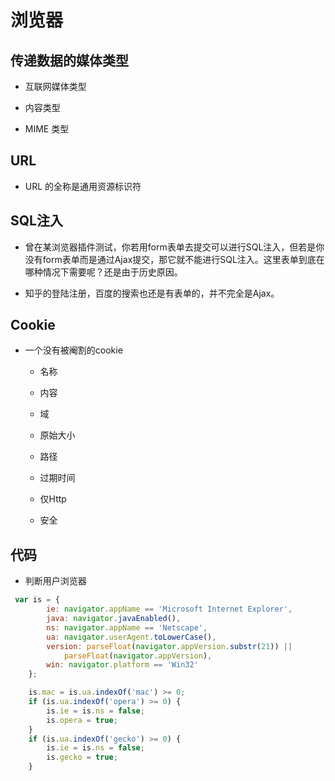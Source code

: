 # 浏览器

## 传递数据的媒体类型

* 互联网媒体类型

* 内容类型

* MIME 类型


## URL

* URL 的全称是通用资源标识符


## SQL注入

* 曾在某浏览器插件测试，你若用form表单去提交可以进行SQL注入，但若是你没有form表单而是通过Ajax提交，那它就不能进行SQL注入。这里表单到底在哪种情况下需要呢？还是由于历史原因。

* 知乎的登陆注册，百度的搜索也还是有表单的，并不完全是Ajax。


## Cookie

* 一个没有被阉割的cookie

    * 名称

    * 内容

    * 域

    * 原始大小

    * 路径

    * 过期时间

    * 仅Http

    * 安全



## 代码

* 判断用户浏览器

```js
 var is = {
        ie: navigator.appName == 'Microsoft Internet Explorer',
        java: navigator.javaEnabled(),
        ns: navigator.appName == 'Netscape',
        ua: navigator.userAgent.toLowerCase(),
        version: parseFloat(navigator.appVersion.substr(21)) ||
            parseFloat(navigator.appVersion),
        win: navigator.platform == 'Win32'
    };

    is.mac = is.ua.indexOf('mac') >= 0;
    if (is.ua.indexOf('opera') >= 0) {
        is.ie = is.ns = false;
        is.opera = true;
    }
    if (is.ua.indexOf('gecko') >= 0) {
        is.ie = is.ns = false;
        is.gecko = true;
    }
```


